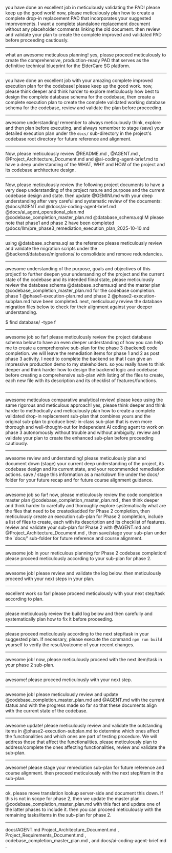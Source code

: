 you have done an excellent job in meticulously validating the PAD! please keep up the good work! now, please meticulously plan how to create a complete drop-in replacement PAD that incorporates your suggested improvements. I want a complete standalone replacement document without any placeholder comments linking the old document. then review and validate your plan to create the complete improved and validated PAD before proceeding cautiously.

---
what an awesome meticulous planning! yes, please proceed meticulously to create the comprehensive, production-ready PAD that serves as the definitive technical blueprint for the ElderCare SG platform.

---
you have done an excellent job with your amazing complete improved execution plan for the codebase! please keep up the good work. now, please think deeper and think harder to explore meticulously how best to design the complete database schema for the codebase, then create a complete execution plan to create the complete validated working database schema for the codebase, review and validate the plan before proceeding.

---

awesome understanding! remember to always meticulously think, explore and then plan before executing. and always remember to stage (save) your detailed execution plan under the `docs/` sub-directory in the project's codebase root directory for future reference and alignment.

---

Now, please meticulously review @README.md , @AGENT.md , @Project_Architecture_Document.md and @ai-coding-agent-brief.md to have a deep understanding of the WHAT, WHY and HOW of the project and its codebase architecture design.

---

Now, please meticulously review the following project documents to have a very deep understanding of the project nature and purpose and the current codebase design and state. then update @GEMINI.md with your deep understanding after very careful and systematic review of the documents: @docs/AGENT.md @docs/ai-coding-agent-brief.md @docs/ai_agent_operational_plan.md @codebase_completion_master_plan.md @database_schema.sql M please note that phase1 and phase 2 have been completed @docs/llm/pre_phase3_remediation_execution_plan_2025-10-10.md

---

using @database_schema.sql as the reference please meticulously review and validate the migration scripts under the @backend/database/migrations/ to consolidate and remove redundancies.

---

awesome understanding of the purpose, goals and objectives of this project! to further deepen your undersanding of the project and the current state of the codebase and its intended fiinal state, please meticulously review the database schema @database_schema.sql and the master plan @codebase_completion_master_plan.md for the codebase completion. phase 1 @phase1-execution-plan.md and phase 2 @phase2-execution-subplan.md  have been completed. next, meticulously review the database migration files below to check for their alignment against your deeper understanding.

$ find database/ -type f

---

awesome job so far! please meticulously review the project database schema below to have an even deeper understanding of how you can help me to create a comprehensive sub-plan for the phase 3 (backend) code completion. we will leave the remediation items for phase 1 and 2 as post phase 3 activity. I need to complete the backend so that I can give an impressive production demo to my stakeholders. so you really have to think deeper and think harder how to design the backend logic and codebase before creating a comprehensive sub-plan with listing of the files to create, each new file with its description and its checklist of features/functions.

```sql
```

---

awesome meticulous comparative analytical review! please keep using the same rigorous and meticulous approach! yes, please think deeper and think harder to methodically and meticulously plan how to create a complete validated drop-in replacement sub-plan that combines yours and the original sub-plan to produce best-in-class sub-plan that is even more thorough and well-thought-out for independent AI coding agent to work on phase 3 autonomously without trouble and without ambiguity. review and validate your plan to create the enhanced sub-plan before proceeding cautiously.

---

awesome review and understanding! please meticulously plan and document down (stage) your current deep understanding of the project, its codebase design and its current state, and your recommended remediation actions. save / stage this information as a markdown file under the docs/  folder for your future recap and for future course alignment guidance.

---

awesome job so far! now, please meticulously review the code completion master plan @codebase_completion_master_plan.md , then think deeper and think harder to carefully and thoroughly explore systematically what are the files that need to be created/added for Phase 2 completion, then meticulously create an execution sub-plan for Phase 2 completion, include a list of files to create, each with its description and its checklist of features. review and validate your sub-plan for Phase 2 with @AGENT.md and @Project_Architecture_Document.md , then save/stage your sub-plan under the `docs/' sub-folder for future reference and course alignment.

---

awesome job in your meticulous planning for Phase 2 codebase completion! please proceed meticulously according to your sub-plan for phase 2.

---

awesome job! please review and validate the log below. then meticulously proceed with your next steps in your plan.

---

excellent work so far! please proceed meticulously with your next step/task according to plan.

---

please meticulously review the build log below and then carefully and systematically plan how to fix it before proceeding.

---

please proceed meticulously according to the next step/task in your suggested plan. If necessary, please execute the command `npm run build` yourself to verify the result/outcome of your recent changes.

---

awesome job! now, please meticulously proceed with the next item/task in your phase 2 sub-plan.

---

awesome! please proceed meticulously with your next step.

---

awesome job! please meticulously review and update @codebase_completion_master_plan.md and @AGENT.md with the current status and with the progress made so far so that these documents align with the current state of the codebase.

---

awesome update! please meticulously review and validate the outstanding items in @phase2-execution-subplan.md to determine which ones affect the functionalities and which ones are part of testing procedure. We will address those that affect the functionalities. please meticulously plan to address/complete the ones affecting functionalities, review and validate the sub-plan.

---

awesome! please stage your remediation sub-plan for future reference and course alignment. then proceed meticulously with the next step/item in the sub-plan.

---

ok, please move translation lookup server-side and document this down. If this is not in scope for phase 2, then we update the master plan @codebase_completion_master_plan.md with this fact and update one of the latter phases to include it. then you can proceed meticulously with the remaining tasks/items in the sub-plan for phase 2.

---

docs/AGENT.md Project_Architecture_Document.md , Project_Requirements_Document.md , codebase_completion_master_plan.md , and docs/ai-coding-agent-brief.md
.
